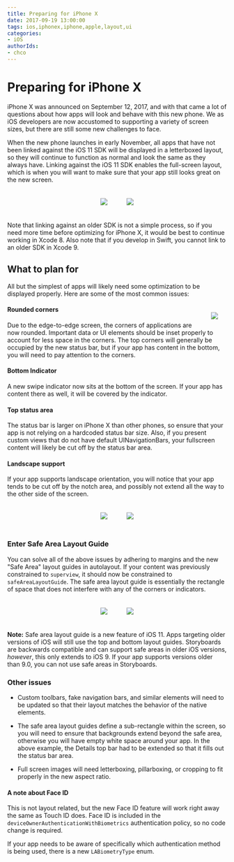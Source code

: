 ```yaml
---
title: Preparing for iPhone X 
date: 2017-09-19 13:00:00
tags: ios,iphonex,iphone,apple,layout,ui
categories:
- iOS
authorIds:
- chco
---
```



# Preparing for iPhone X

iPhone X was announced on September 12, 2017, and with that came a lot of questions about how apps will look and behave with this new phone. We as iOS developers are now accustomed to supporting a variety of screen sizes, but there are still some new challenges to face. 

When the new phone launches in early November, all apps that have not been linked against the iOS 11 SDK will be displayed in a letterboxed layout, so they will continue to function as normal and look the same as they always have. Linking against the iOS 11 SDK enables the full-screen layout, which is when you will want to make sure that your app still looks great on the new screen. 

<p align=center>
<img src=https://cdn-laravel.vapor.cloud/image/nstack/translate_values/letterboxPortrait_7xOrDIE9HO.png?width=200 style=";margin:20px;">
<img src=https://cdn-laravel.vapor.cloud/image/nstack/translate_values/letterboxLandscape_GDBO2iIboy.png?height=200 style=";margin:20px;"></p>

Note that linking against an older SDK is not a simple process, so if you need more time before optimizing for iPhone X, it would be best to continue working in Xcode 8. Also note that if you develop in Swift, you cannot link to an older SDK in Xcode 9. 



## What to plan for

All but the simplest of apps will likely need some optimization to be displayed properly. Here are some of the most common issues:

<p align=center>
<img align=right src=https://cdn-laravel.vapor.cloud/image/nstack/translate_values/fullPortrait_feEUZoUYRr.png?width=150 style="margin:20px;float:right"></p>

#### Rounded corners
Due to the edge-to-edge screen, the corners of applications are now rounded. Important data or UI elements should be inset properly to account for less space in the corners. The top corners will generally be occupied by the new status bar, but if your app has content in the bottom, you will need to pay attention to the corners. 

#### Bottom Indicator
A new swipe indicator now sits at the bottom of the screen. If your app has content there as well, it will be covered by the indicator. 

#### Top status area
The status bar is larger on iPhone X than other phones, so ensure that your app is not relying on a hardcoded status bar size. Also, if you present custom views that do not have default UINavigationBars, your fullscreen content will likely be cut off by the status bar area. 

#### Landscape support
If your app supports landscape orientation, you will notice that your app tends to be cut off by the notch area, and possibly not extend all the way to the other side of the screen. 

<p align=center>
<img src=https://cdn-laravel.vapor.cloud/image/nstack/translate_values/fullscreenPortrait_C5LfF0zicC.png?width=200 style="margin:20px;">
<img src=https://cdn-laravel.vapor.cloud/image/nstack/translate_values/fullscreenLandscape_HGYRbZ5q81.png?height=200 style="margin:20px;"></p>

### Enter Safe Area Layout Guide
You can solve all of the above issues by adhering to margins and the new "Safe Area" layout guides in autolayout. If your content was previously constrained to `superview`, it should now be constrained to `safeAreaLayoutGuide`. The safe area layout guide is essentially the rectangle of space that does not interfere with any of the corners or indicators. 

<p align=center>
<img src=https://cdn-laravel.vapor.cloud/image/nstack/translate_values/fixedMain_zoBzp8sQl9.png?width=200 style="margin:20px;">
<img src=https://cdn-laravel.vapor.cloud/image/nstack/translate_values/fixedDetail_r47iRUBbKM.png?width=200 style="margin:20px;"></p>

**Note:** Safe area layout guide is a new feature of iOS 11. Apps targeting older versions of iOS will still use the top and bottom layout guides. Storyboards are backwards compatible and can support safe areas in older iOS versions, *however*, this only extends to iOS 9. If your app supports versions older than 9.0, you can not use safe areas in Storyboards. 


### Other issues

- Custom toolbars, fake navigation bars, and similar elements will need to be updated so that their layout matches the behavior of the native elements. 

- The safe area layout guides define a sub-rectangle within the screen, so you will need to ensure that backgrounds extend beyond the safe area, otherwise you will have empty white space around your app. In the above example, the Details top bar had to be extended so that it fills out the status bar area.

- Full screen images will need letterboxing, pillarboxing, or cropping to fit properly in the new aspect ratio. 

#### A note about Face ID
This is not layout related, but the new Face ID feature will work right away the same as Touch ID does. Face ID is included in the `deviceOwnerAuthenticationWithBiometrics` authentication policy, so no code change is required. 

If your app needs to be aware of specifically which authentication method is being used, there is a new `LABiometryType` enum. 
